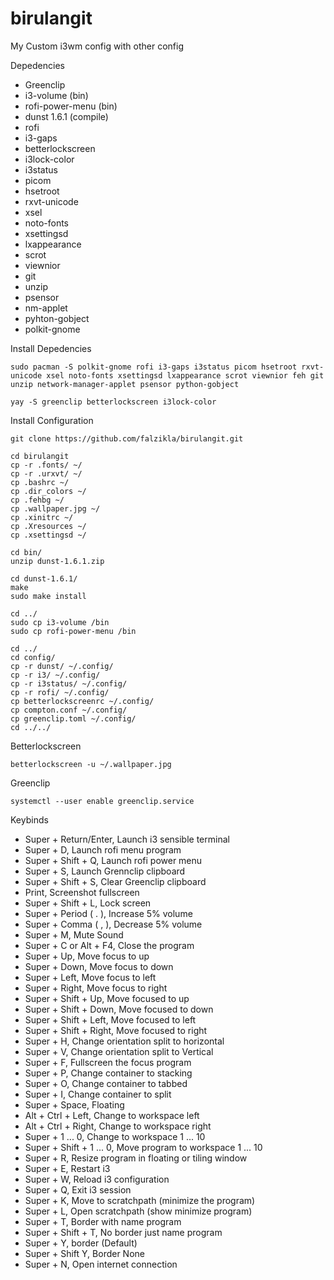 # birulangit
My Custom i3wm config with other config

Depedencies
- Greenclip
- i3-volume (bin)
- rofi-power-menu (bin)
- dunst 1.6.1 (compile)
- rofi
- i3-gaps
- betterlockscreen
- i3lock-color
- i3status
- picom
- hsetroot
- rxvt-unicode
- xsel
- noto-fonts
- xsettingsd
- lxappearance
- scrot
- viewnior
- git
- unzip
- psensor
- nm-applet
- pyhton-gobject
- polkit-gnome

Install Depedencies
```
sudo pacman -S polkit-gnome rofi i3-gaps i3status picom hsetroot rxvt-unicode xsel noto-fonts xsettingsd lxappearance scrot viewnior feh git unzip network-manager-applet psensor python-gobject
```
```
yay -S greenclip betterlockscreen i3lock-color
```

Install Configuration
```
git clone https://github.com/falzikla/birulangit.git

cd birulangit
cp -r .fonts/ ~/
cp -r .urxvt/ ~/
cp .bashrc ~/
cp .dir_colors ~/
cp .fehbg ~/
cp .wallpaper.jpg ~/
cp .xinitrc ~/
cp .Xresources ~/
cp .xsettingsd ~/

cd bin/
unzip dunst-1.6.1.zip

cd dunst-1.6.1/
make
sudo make install

cd ../
sudo cp i3-volume /bin
sudo cp rofi-power-menu /bin

cd ../
cd config/
cp -r dunst/ ~/.config/
cp -r i3/ ~/.config/
cp -r i3status/ ~/.config/
cp -r rofi/ ~/.config/
cp betterlockscreenrc ~/.config/
cp compton.conf ~/.config/
cp greenclip.toml ~/.config/
cd ../../
```

Betterlockscreen
```
betterlockscreen -u ~/.wallpaper.jpg
```

Greenclip
```
systemctl --user enable greenclip.service
```

Keybinds
- Super + Return/Enter, Launch i3 sensible terminal
- Super + D, Launch rofi menu program
- Super + Shift + Q, Launch rofi power menu
- Super + S, Launch Grennclip clipboard
- Super + Shift + S, Clear Greenclip clipboard
- Print, Screenshot fullscreen
- Super + Shift + L, Lock screen
- Super + Period ( . ), Increase 5% volume
- Super + Comma ( , ), Decrease 5% volume
- Super + M, Mute Sound
- Super + C or Alt + F4, Close the program
- Super + Up, Move focus to up
- Super + Down, Move focus to down
- Super + Left, Move focus to left
- Super + Right, Move focus to right
- Super + Shift + Up, Move focused to up
- Super + Shift + Down, Move focused to down
- Super + Shift + Left, Move focused to left
- Super + Shift + Right, Move focused to right
- Super + H, Change orientation split to horizontal
- Super + V, Change orientation split to Vertical
- Super + F, Fullscreen the focus program
- Super + P, Change container to stacking
- Super + O, Change container to tabbed
- Super + I, Change container to split
- Super + Space, Floating
- Alt + Ctrl + Left, Change to workspace left
- Alt + Ctrl + Right, Change to workspace right
- Super + 1 ... 0, Change to workspace 1 ... 10
- Super + Shift + 1 ... 0, Move program to workspace 1 ... 10
- Super + R, Resize program in floating or tiling window
- Super + E, Restart i3
- Super + W, Reload i3 configuration
- Super + Q, Exit i3 session
- Super + K, Move to scratchpath (minimize the program)
- Super + L, Open scratchpath (show minimize program)
- Super + T, Border with name program
- Super + Shift + T, No border just name program
- Super + Y, border (Default)
- Super + Shift Y, Border None
- Super + N, Open internet connection
